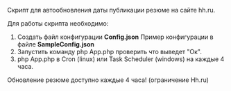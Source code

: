 Скрипт для автообновления даты публикации резюме на сайте hh.ru.

Для работы скрипта необходимо:
 1) Cоздать файл конфигурации  <strong>Config.json</strong> Пример  конфигурации в файле <strong>SampleConfig.json</strong>
 2) Запустить команду php App.php проверить что выведет "Ок".
 2) php App.php  в Cron (linux) или Task Scheduler (windows) на каждые 4 часа.
 
Обновление резюме доступно каждые 4 часа! (ограничение Hh.ru)
